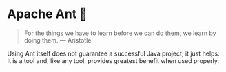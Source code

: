 # Apache Ant :ant:

> For the things we have to learn before we can do them, we learn by doing them. ― Aristotle

Using Ant itself does not guarantee a successful Java project; it just helps. It is a tool and, like any tool, provides greatest benefit when used properly.

